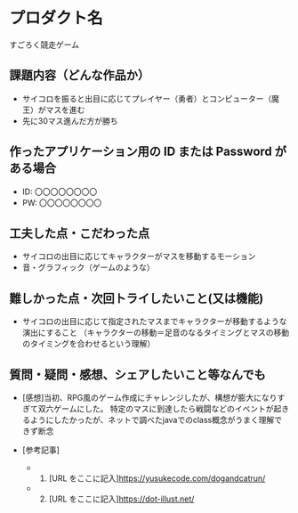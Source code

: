 # プロダクト名

すごろく競走ゲーム

## 課題内容（どんな作品か）

- サイコロを振ると出目に応じてプレイヤー（勇者）とコンピューター（魔王）がマスを進む
- 先に30マス進んだ方が勝ち

## 作ったアプリケーション用の ID または Password がある場合

- ID: 〇〇〇〇〇〇〇〇
- PW: 〇〇〇〇〇〇〇〇

## 工夫した点・こだわった点

- サイコロの出目に応じてキャラクターがマスを移動するモーション
- 音・グラフィック（ゲームのような）

## 難しかった点・次回トライしたいこと(又は機能)

- サイコロの出目に応じて指定されたマスまでキャラクターが移動するような演出にすること
  （キャラクターの移動＝足音のなるタイミングとマスの移動のタイミングを合わせるという理解）


## 質問・疑問・感想、シェアしたいこと等なんでも

- [感想]当初、RPG風のゲーム作成にチャレンジしたが、構想が膨大になりすぎて双六ゲームにした。
  特定のマスに到達したら戦闘などのイベントが起きるようにしたかったが、ネットで調べたjavaでのclass概念がうまく理解できず断念
  
- [参考記事]
  - 1. [URL をここに記入]https://yusukecode.com/dogandcatrun/
  - 2. [URL をここに記入]https://dot-illust.net/
